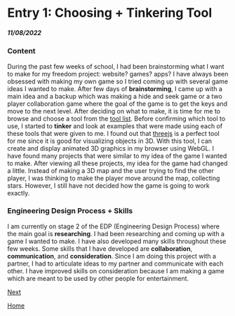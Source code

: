 # Entry 1: Choosing + Tinkering Tool
##### 11/08/2022

### Content
During the past few weeks of school, I had been brainstorming what I want to make for my freedom project: website? games? apps? I have always been obsessed with making my own game so I tried coming up with several game ideas I wanted to make. After few days of <strong>brainstorming</strong>, I came up with a main idea and a backup which was making a hide and seek game or a two player collaboration game where the goal of the game is to get the keys and move to the next level. After deciding on what to make, it is time for me to browse and choose a tool from the [tool list](https://docs.google.com/document/d/1oJFrErlAZvB-0V923QGOm4X3CwiceJsKot2R6Jz8Mdc/preview). Before confirming which tool to use, I started to <strong>tinker</strong> and look at examples that were made using each of these tools that were given to me. I found out that [threejs](https://threejs.org/) is a perfect tool for me since it is good for visualizing objects in 3D. With this tool, I can create and display animated 3D graphics in my browser using WebGL. I have found many projects that were similar to my idea of the game I wanted to make. After viewing all these projects, my idea for the game had changed a little. Instead of making a 3D map and the user trying to find the other player, I was thinking to make the player move around the map, collecting stars. However, I still have not decided how the game is going to work exactly. 

### Engineering Design Process + Skills
I am currently on stage 2 of the EDP (Engineering Design Process) where the main goal is <strong>researching</strong>. I had been researching and coming up with a game I wanted to make. I have also developed many skills throughout these few weeks. Some skills that I have developed are <strong>collaboration</strong>, <strong>communication</strong>, and <strong>consideration</strong>. Since I am doing this project with a partner, I had to articulate ideas to my partner and communicate with each other. I have improved skills on consideration because I am making a game which are meant to be used by other people for entertainment. 

[Next](entry02.md)

[Home](../README.md)
